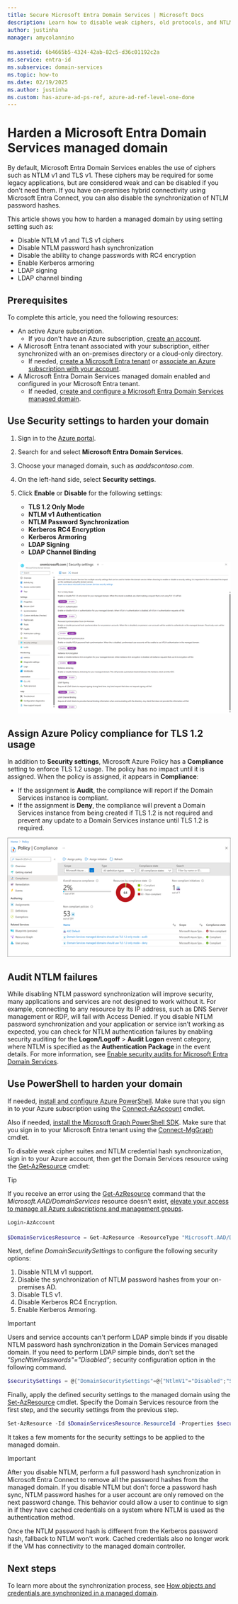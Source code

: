 ```yaml
---
title: Secure Microsoft Entra Domain Services | Microsoft Docs
description: Learn how to disable weak ciphers, old protocols, and NTLM password hash synchronization for a Microsoft Entra Domain Services managed domain.
author: justinha
manager: amycolannino

ms.assetid: 6b4665b5-4324-42ab-82c5-d36c01192c2a
ms.service: entra-id
ms.subservice: domain-services
ms.topic: how-to
ms.date: 02/19/2025
ms.author: justinha
ms.custom: has-azure-ad-ps-ref, azure-ad-ref-level-one-done
---
```

# Harden a Microsoft Entra Domain Services managed domain

By default, Microsoft Entra Domain Services enables the use of ciphers such as NTLM v1 and TLS v1. These ciphers may be required for some legacy applications, but are considered weak and can be disabled if you don't need them. If you have on-premises hybrid connectivity using Microsoft Entra Connect, you can also disable the synchronization of NTLM password hashes.

This article shows you how to harden a managed domain by using setting setting such as: 

- Disable NTLM v1 and TLS v1 ciphers
- Disable NTLM password hash synchronization
- Disable the ability to change passwords with RC4 encryption
- Enable Kerberos armoring
- LDAP signing 
- LDAP channel binding

## Prerequisites

To complete this article, you need the following resources:

* An active Azure subscription.
    * If you don't have an Azure subscription, [create an account](https://azure.microsoft.com/free/?WT.mc_id=A261C142F).
* A Microsoft Entra tenant associated with your subscription, either synchronized with an on-premises directory or a cloud-only directory.
    * If needed, [create a Microsoft Entra tenant][create-azure-ad-tenant] or [associate an Azure subscription with your account][associate-azure-ad-tenant].
* A Microsoft Entra Domain Services managed domain enabled and configured in your Microsoft Entra tenant.
    * If needed, [create and configure a Microsoft Entra Domain Services managed domain][create-azure-ad-ds-instance].

## Use Security settings to harden your domain

1. Sign in to the [Azure portal](https://portal.azure.com).
1. Search for and select **Microsoft Entra Domain Services**.
1. Choose your managed domain, such as *aaddscontoso.com*.
1. On the left-hand side, select **Security settings**.
1. Click **Enable** or **Disable** for the following settings:
   - **TLS 1.2 Only Mode**
   - **NTLM v1 Authentication**
   - **NTLM Password Synchronization**
   - **Kerberos RC4 Encryption**
   - **Kerberos Armoring**
   - **LDAP Signing**
   - **LDAP Channel Binding**

   ![Screenshot of Security settings to disable weak ciphers and NTLM password hash sync](media/secure-your-domain/security-settings.png)

## Assign Azure Policy compliance for TLS 1.2 usage

In addition to **Security settings**, Microsoft Azure Policy has a **Compliance** setting to enforce TLS 1.2 usage. The policy has no impact until it is assigned. When the policy is assigned, it appears in **Compliance**:

- If the assignment is **Audit**, the compliance will report if the Domain Services instance is compliant.
- If the assignment is **Deny**, the compliance will prevent a Domain Services instance from being created if TLS 1.2 is not required and prevent any update to a Domain Services instance until TLS 1.2 is required.

![Screenshot of Compliance settings](media/secure-your-domain/policy-tls.png)

## Audit NTLM failures

While disabling NTLM password synchronization will improve security, many applications and services are not designed to work without it. For example, connecting to any resource by its IP address, such as DNS Server management or RDP, will fail with Access Denied. If you disable NTLM password synchronization and your application or service isn’t working as expected, you can check for NTLM authentication failures by enabling security auditing for the **Logon/Logoff** > **Audit Logon** event category, where NTLM is specified as the **Authentication Package** in the event details. For more information, see [Enable security audits for Microsoft Entra Domain Services](security-audit-events.md).

## Use PowerShell to harden your domain

If needed, [install and configure Azure PowerShell](/powershell/azure/install-azure-powershell). Make sure that you sign in to your Azure subscription using the [Connect-AzAccount][Connect-AzAccount] cmdlet. 

Also if needed, [install the Microsoft Graph PowerShell SDK](/powershell/microsoftgraph/installation). Make sure that you sign in to your Microsoft Entra tenant using the [Connect-MgGraph][Connect-MgGraph] cmdlet.

To disable weak cipher suites and NTLM credential hash synchronization, sign in to your Azure account, then get the Domain Services resource using the [Get-AzResource][Get-AzResource] cmdlet:

> [!TIP]
> If you receive an error using the [Get-AzResource][Get-AzResource] command that the *Microsoft.AAD/DomainServices* resource doesn't exist, [elevate your access to manage all Azure subscriptions and management groups][global-admin].

```powershell
Login-AzAccount

$DomainServicesResource = Get-AzResource -ResourceType "Microsoft.AAD/DomainServices"
```

Next, define *DomainSecuritySettings* to configure the following security options:

1. Disable NTLM v1 support.
2. Disable the synchronization of NTLM password hashes from your on-premises AD.
3. Disable TLS v1.
4. Disable Kerberos RC4 Encryption.
5. Enable Kerberos Armoring.

> [!IMPORTANT]
> Users and service accounts can't perform LDAP simple binds if you disable NTLM password hash synchronization in the Domain Services managed domain. If you need to perform LDAP simple binds, don't set the *"SyncNtlmPasswords"="Disabled";* security configuration option in the following command.

```powershell
$securitySettings = @{"DomainSecuritySettings"=@{"NtlmV1"="Disabled";"SyncNtlmPasswords"="Disabled";"TlsV1"="Disabled";"KerberosRc4Encryption"="Disabled";"KerberosArmoring"="Enabled"}}
```

Finally, apply the defined security settings to the managed domain using the [Set-AzResource][Set-AzResource] cmdlet. Specify the Domain Services resource from the first step, and the security settings from the previous step.

```powershell
Set-AzResource -Id $DomainServicesResource.ResourceId -Properties $securitySettings -ApiVersion “2021-03-01” -Verbose -Force
```

It takes a few moments for the security settings to be applied to the managed domain.

> [!IMPORTANT]
> After you disable NTLM, perform a full password hash synchronization in Microsoft Entra Connect to remove all the password hashes from the managed domain. If you disable NTLM but don't force a password hash sync, NTLM password hashes for a user account are only removed on the next password change. This behavior could allow a user to continue to sign in if they have cached credentials on a system where NTLM is used as the authentication method.
>
> Once the NTLM password hash is different from the Kerberos password hash, fallback to NTLM won't work. Cached credentials also no longer work if the VM has connectivity to the managed domain controller.  

## Next steps

To learn more about the synchronization process, see [How objects and credentials are synchronized in a managed domain][synchronization].

<!-- INTERNAL LINKS -->
[create-azure-ad-tenant]: /azure/active-directory/fundamentals/sign-up-organization
[associate-azure-ad-tenant]: /azure/active-directory/fundamentals/how-subscriptions-associated-directory
[create-azure-ad-ds-instance]: tutorial-create-instance.md
[global-admin]: /azure/role-based-access-control/elevate-access-global-admin
[synchronization]: synchronization.md

<!-- EXTERNAL LINKS -->
[Get-AzResource]: /powershell/module/az.resources/get-azresource
[Set-AzResource]: /powershell/module/az.resources/set-azresource
[Connect-AzAccount]: /powershell/module/Az.Accounts/Connect-AzAccount
[Connect-MgGraph]: /powershell/microsoftgraph/authentication-commands#using-connect-mggraph
